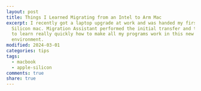 ```yaml
---
layout: post
title: Things I Learned Migrating from an Intel to Arm Mac
excerpt: I recently got a laptop upgrade at work and was handed my first Apple
  Silicon mac. Migration Assistant performed the initial transfer and then I had
  to learn really quickly how to make all my programs work in this new
  environment.
modified: 2024-03-01
categories: tips
tags:
  - macbook
  - apple-silicon
comments: true
share: true
---
```

